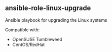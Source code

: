 
## ansible-role-linux-upgrade

Ansible playbook for upgrading the Linux systems

Compatible with:
* OpenSUSE Tumbleweed
* CentOS/RedHat
